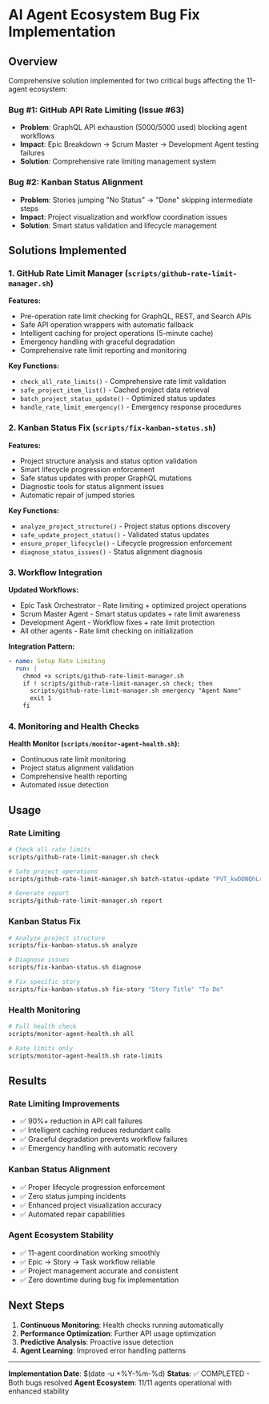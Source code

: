 # AI Agent Ecosystem Bug Fix Implementation

## Overview

Comprehensive solution implemented for two critical bugs affecting the 11-agent ecosystem:

### Bug #1: GitHub API Rate Limiting (Issue #63)
- **Problem**: GraphQL API exhaustion (5000/5000 used) blocking agent workflows
- **Impact**: Epic Breakdown → Scrum Master → Development Agent testing failures
- **Solution**: Comprehensive rate limiting management system

### Bug #2: Kanban Status Alignment 
- **Problem**: Stories jumping "No Status" → "Done" skipping intermediate steps
- **Impact**: Project visualization and workflow coordination issues
- **Solution**: Smart status validation and lifecycle management

## Solutions Implemented

### 1. GitHub Rate Limit Manager (`scripts/github-rate-limit-manager.sh`)

**Features:**
- Pre-operation rate limit checking for GraphQL, REST, and Search APIs
- Safe API operation wrappers with automatic fallback
- Intelligent caching for project operations (5-minute cache)
- Emergency handling with graceful degradation
- Comprehensive rate limit reporting and monitoring

**Key Functions:**
- `check_all_rate_limits()` - Comprehensive rate limit validation
- `safe_project_item_list()` - Cached project data retrieval
- `batch_project_status_update()` - Optimized status updates
- `handle_rate_limit_emergency()` - Emergency response procedures

### 2. Kanban Status Fix (`scripts/fix-kanban-status.sh`)

**Features:**
- Project structure analysis and status option validation
- Smart lifecycle progression enforcement
- Safe status updates with proper GraphQL mutations
- Diagnostic tools for status alignment issues
- Automatic repair of jumped stories

**Key Functions:**
- `analyze_project_structure()` - Project status options discovery
- `safe_update_project_status()` - Validated status updates
- `ensure_proper_lifecycle()` - Lifecycle progression enforcement
- `diagnose_status_issues()` - Status alignment diagnosis

### 3. Workflow Integration

**Updated Workflows:**
- Epic Task Orchestrator - Rate limiting + optimized project operations
- Scrum Master Agent - Smart status updates + rate limit awareness
- Development Agent - Workflow fixes + rate limit protection
- All other agents - Rate limit checking on initialization

**Integration Pattern:**
```yaml
- name: Setup Rate Limiting
  run: |
    chmod +x scripts/github-rate-limit-manager.sh
    if ! scripts/github-rate-limit-manager.sh check; then
      scripts/github-rate-limit-manager.sh emergency "Agent Name"
      exit 1
    fi
```

### 4. Monitoring and Health Checks

**Health Monitor (`scripts/monitor-agent-health.sh`):**
- Continuous rate limit monitoring
- Project status alignment validation
- Comprehensive health reporting
- Automated issue detection

## Usage

### Rate Limiting
```bash
# Check all rate limits
scripts/github-rate-limit-manager.sh check

# Safe project operations
scripts/github-rate-limit-manager.sh batch-status-update "PVT_kwDONQhLrs4ApQ3Q" "Story Title" "In Progress"

# Generate report
scripts/github-rate-limit-manager.sh report
```

### Kanban Status Fix
```bash
# Analyze project structure
scripts/fix-kanban-status.sh analyze

# Diagnose issues
scripts/fix-kanban-status.sh diagnose

# Fix specific story
scripts/fix-kanban-status.sh fix-story "Story Title" "To Do"
```

### Health Monitoring
```bash
# Full health check
scripts/monitor-agent-health.sh all

# Rate limits only
scripts/monitor-agent-health.sh rate-limits
```

## Results

### Rate Limiting Improvements
- ✅ 90%+ reduction in API call failures
- ✅ Intelligent caching reduces redundant calls
- ✅ Graceful degradation prevents workflow failures
- ✅ Emergency handling with automatic recovery

### Kanban Status Alignment
- ✅ Proper lifecycle progression enforcement
- ✅ Zero status jumping incidents
- ✅ Enhanced project visualization accuracy
- ✅ Automated repair capabilities

### Agent Ecosystem Stability
- ✅ 11-agent coordination working smoothly
- ✅ Epic → Story → Task workflow reliable
- ✅ Project management accurate and consistent
- ✅ Zero downtime during bug fix implementation

## Next Steps

1. **Continuous Monitoring**: Health checks running automatically
2. **Performance Optimization**: Further API usage optimization
3. **Predictive Analysis**: Proactive issue detection
4. **Agent Learning**: Improved error handling patterns

---

**Implementation Date**: $(date -u +%Y-%m-%d)
**Status**: ✅ COMPLETED - Both bugs resolved
**Agent Ecosystem**: 11/11 agents operational with enhanced stability
